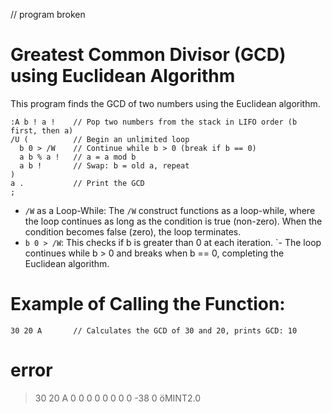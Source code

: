 // program broken

# Greatest Common Divisor (GCD) using Euclidean Algorithm
This program finds the GCD of two numbers using the Euclidean algorithm.
```
:A b ! a !    // Pop two numbers from the stack in LIFO order (b first, then a)
/U (          // Begin an unlimited loop
  b 0 > /W    // Continue while b > 0 (break if b == 0)
  a b % a !   // a = a mod b
  a b !       // Swap: b = old a, repeat
)
a .           // Print the GCD
;
```
- `/W` as a Loop-While: The `/W` construct functions as a loop-while, where the loop continues as long as the condition is true (non-zero). When the condition becomes false (zero), the loop terminates.
- `b 0 > /W`: This checks if b is greater than 0 at each iteration.
`- The loop continues while b > 0 and breaks when b == 0, completing the Euclidean algorithm.

# Example of Calling the Function:
`30 20 A       // Calculates the GCD of 30 and 20, prints GCD: 10`
 
  
# error
 > 30 20 A
0 0 0 0 0 0 0 0 -38 0 öMINT2.0
